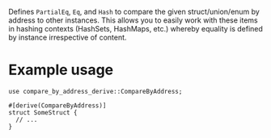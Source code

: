 Defines `PartialEq`, `Eq`, and `Hash` to compare the given struct/union/enum by
address to other instances. This allows you to easily work with these items in
hashing contexts (HashSets, HashMaps, etc.) whereby equality is defined by
instance irrespective of content.

# Example usage

```
use compare_by_address_derive::CompareByAddress;

#[derive(CompareByAddress)]
struct SomeStruct {
  // ...
}
```
